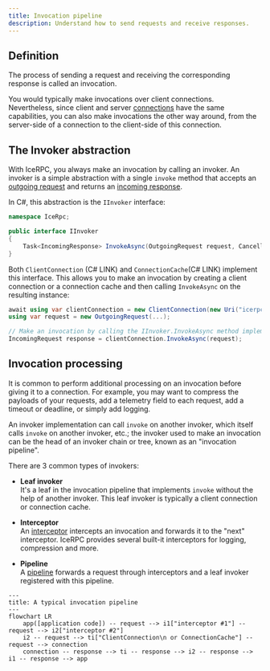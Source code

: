 ```yaml
---
title: Invocation pipeline
description: Understand how to send requests and receive responses.
---
```


## Definition

The process of sending a request and receiving the corresponding response is called an invocation.

You would typically make invocations over client connections. Nevertheless, since client and server
[connections](../connection/client-vs-server-connections) have the same capabilities, you can also make invocations
the other way around, from the server-side of a connection to the client-side of this connection.

## The Invoker abstraction

With IceRPC, you always make an invocation by calling an invoker. An invoker is a simple abstraction with a single
`invoke` method that accepts an [outgoing request](outgoing-request) and returns an
[incoming response](incoming-response).

In C#, this abstraction is the `IInvoker` interface:

```csharp
namespace IceRpc;

public interface IInvoker
{
    Task<IncomingResponse> InvokeAsync(OutgoingRequest request, CancellationToken cancellationToken = default);
}
```

Both `ClientConnection` (C# LINK) and `ConnectionCache`(C# LINK) implement this interface. This allows you to make an
invocation by creating a client connection or a connection cache and then calling `InvokeAsync` on the resulting
instance:

```csharp
await using var clientConnection = new ClientConnection(new Uri("icerpc://hello.zeroc.com"));
using var request = new OutgoingRequest(...);

// Make an invocation by calling the IInvoker.InvokeAsync method implemented by ClientConnection.
IncomingRequest response = clientConnection.InvokeAsync(request);
```

## Invocation processing

It is common to perform additional processing on an invocation before giving it to a connection. For example, you may
want to compress the payloads of your requests, add a telemetry field to each request, add a timeout or deadline, or
simply add logging.

An invoker implementation can call `invoke` on another invoker, which itself calls `invoke` on another invoker, etc.;
the invoker used to make an invocation can be the head of an invoker chain or tree, known as an "invocation pipeline".

There are 3 common types of invokers:

 - **Leaf invoker**\
   It's a leaf in the invocation pipeline that implements `invoke` without the help of another invoker. This leaf
   invoker is typically a client connection or connection cache.

 - **Interceptor**\
    An [interceptor](interceptor) intercepts an invocation and forwards it to the "next" interceptor. IceRPC provides
    several built-it interceptors for logging, compression and more.

 - **Pipeline**\
    A [pipeline](pipeline) forwards a request through interceptors and a leaf invoker registered with this pipeline.

```mermaid
---
title: A typical invocation pipeline
---
flowchart LR
    app([application code]) -- request --> i1["interceptor #1"] -- request --> i2["interceptor #2"]
    i2 -- request --> ti["ClientConnection\n or ConnectionCache"] -- request --> connection
    connection -- response --> ti -- response --> i2 -- response --> i1 -- response --> app
```
